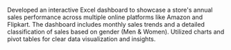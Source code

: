 Developed an interactive Excel dashboard to showcase a store's annual sales performance across multiple online platforms like Amazon and Flipkart. The dashboard includes monthly sales trends and a detailed classification of sales based on gender (Men & Women). Utilized charts and pivot tables for clear data visualization and insights.
